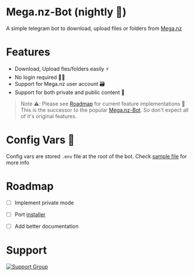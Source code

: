 # Mega.nz-Bot (nightly 🌃)
A simple telegram bot to download, upload files or folders from [Mega.nz](https://mega.nz/)


# Features
- Download, Upload fies/folders easily ⚡
- No login required 🙅‍♂️
- Support for Mega.nz user account 🗃️
- Support for both private and public content 🤝

> Note ⚠️️:
> Please see [Roadmap](#Roadmap) for current feature implementations 🤗
> This is the successor to the popular [Mega.nz-Bot](https://github.com/Itz-fork/Mega.nz-Bot/tree/legacy). So don't expect all of it's original features.


# Config Vars 📓
Config vars are stored `.env` file at the root of the bot. Check [sample file](/.env.sample) for more info


# Roadmap
- [ ] Implement private mode
- [ ] Port [installer](https://github.com/Itz-fork/Mega.nz-Bot/blob/legacy/startup.sh)
- [ ] Add better documentation


# Support
[![Support Group](https://img.shields.io/badge/Support_Group-0a0a0a?style=for-the-badge&logo=telegram&logoColor=white)](https://t.me/Nexa_bots)